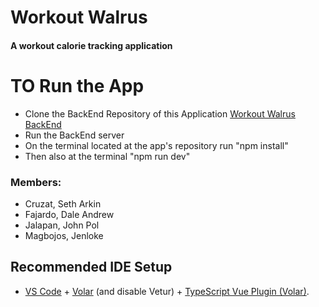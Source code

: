 # Workout Walrus
#### A workout calorie tracking application

# TO Run the App
- Clone the BackEnd Repository of this Application [Workout Walrus BackEnd](https://github.com/sethscruzat/WorkoutWalrus_Backend)
- Run the BackEnd server
- On the terminal located at the app's repository run "npm install"
- Then also at the terminal "npm run dev"

### Members:
- Cruzat, Seth Arkin
- Fajardo, Dale Andrew
- Jalapan, John Pol
- Magbojos, Jenloke

## Recommended IDE Setup

- [VS Code](https://code.visualstudio.com/) + [Volar](https://marketplace.visualstudio.com/items?itemName=Vue.volar) (and disable Vetur) + [TypeScript Vue Plugin (Volar)](https://marketplace.visualstudio.com/items?itemName=Vue.vscode-typescript-vue-plugin).
